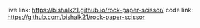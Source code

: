 live link: https://bishalk21.github.io/rock-paper-scissor/
code link: https://github.com/bishalk21/rock-paper-scissor

